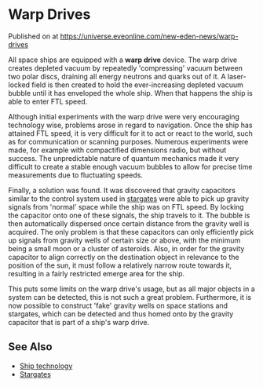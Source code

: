 # Warp Drives
Published on  at https://universe.eveonline.com/new-eden-news/warp-drives

All space ships are equipped with a **warp drive** device. The warp
drive creates depleted vacuum by repeatedly 'compressing' vacuum between
two polar discs, draining all energy neutrons and quarks out of it. A
laser-locked field is then created to hold the ever-increasing depleted
vacuum bubble until it has enveloped the whole ship. When that happens
the ship is able to enter FTL speed.

Although initial experiments with the warp drive were very encouraging
technology wise, problems arose in regard to navigation. Once the ship
has attained FTL speed, it is very difficult for it to act or react to
the world, such as for communication or scanning purposes. Numerous
experiments were made, for example with compactified dimensions radio,
but without success. The unpredictable nature of quantum mechanics made
it very difficult to create a stable enough vacuum bubbles to allow for
precise time measurements due to fluctuating speeds.

Finally, a solution was found. It was discovered that gravity capacitors
similar to the control system used in [stargates](416pCzXGIwn2Tt7feZYSpk)
were able to pick up gravity signals from 'normal' space while the ship
was on FTL speed. By locking the capacitor onto one of these signals,
the ship travels to it. The bubble is then automatically dispersed once
certain distance from the gravity well is acquired. The only problem is
that these capacitors can only efficiently pick up signals from gravity
wells of certain size or above, with the minimum being a small moon or a
cluster of asteroids. Also, in order for the gravity capacitor to align
correctly on the destination object in relevance to the position of the
sun, it must follow a relatively narrow route towards it, resulting in a
fairly restricted emerge area for the ship.

This puts some limits on the warp drive's usage, but as all major
objects in a system can be detected, this is not such a great problem.
Furthermore, it is now possible to construct 'fake' gravity wells on
space stations and stargates, which can be detected and thus homed onto
by the gravity capacitor that is part of a ship's warp drive.

See Also
--------

-   [Ship technology](48m1MzBSlszXi5as24fECM)
-   [Stargates](416pCzXGIwn2Tt7feZYSpk)
